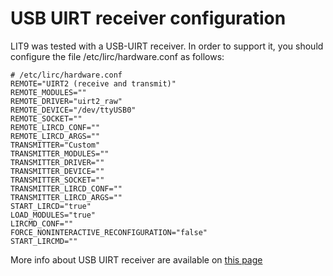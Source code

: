 # USB UIRT receiver configuration #

LIT9 was tested with a USB-UIRT receiver. In order to support it, you should configure the file /etc/lirc/hardware.conf as follows:

```
# /etc/lirc/hardware.conf
REMOTE="UIRT2 (receive and transmit)"
REMOTE_MODULES=""
REMOTE_DRIVER="uirt2_raw"
REMOTE_DEVICE="/dev/ttyUSB0"
REMOTE_SOCKET=""
REMOTE_LIRCD_CONF=""
REMOTE_LIRCD_ARGS=""
TRANSMITTER="Custom"
TRANSMITTER_MODULES=""
TRANSMITTER_DRIVER=""
TRANSMITTER_DEVICE=""
TRANSMITTER_SOCKET=""
TRANSMITTER_LIRCD_CONF=""
TRANSMITTER_LIRCD_ARGS=""
START_LIRCD="true"
LOAD_MODULES="true"
LIRCMD_CONF=""
FORCE_NONINTERACTIVE_RECONFIGURATION="false"
START_LIRCMD=""
```

More info about USB UIRT receiver are available on [this page](http://www.usbuirt.com)